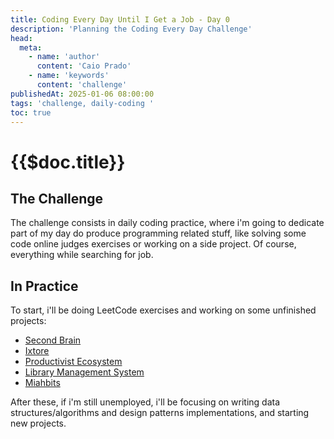 ```yaml
---
title: Coding Every Day Until I Get a Job - Day 0
description: 'Planning the Coding Every Day Challenge'
head:
  meta:
    - name: 'author'
      content: 'Caio Prado'
    - name: 'keywords'
      content: 'challenge'
publishedAt: 2025-01-06 08:00:00
tags: 'challenge, daily-coding '
toc: true
---
```


# {{$doc.title}}

## The Challenge

The challenge consists in daily coding practice, where i'm going to dedicate part of my day do produce programming related stuff, like solving some code online judges exercises or working on a side project. Of course, everything while searching for job.

## In Practice

To start, i'll be doing LeetCode exercises and working on some unfinished projects:

- [Second Brain](https://github.com/caioopr/second_brain)
- [Ixtore](https://github.com/caioopr/ixtore)
- [Productivist Ecosystem](https://github.com/caioopr/productivist_ecosystem)
- [Library Management System](https://github.com/caioopr/library_management_systems)
- [Miahbits](https://github.com/caioopr/Miahbits)

After these, if i'm still unemployed, i'll be focusing on writing data structures/algorithms and design patterns implementations, and starting new projects.
